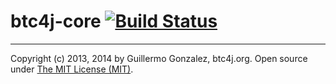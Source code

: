 # btc4j-core [![Build Status](https://travis-ci.org/btc4j/btc4j-core.png?branch=master)](https://travis-ci.org/btc4j/btc4j-core)


---
Copyright (c) 2013, 2014 by Guillermo Gonzalez, btc4j.org. Open source under [The MIT License (MIT)](http://opensource.org/licenses/MIT/ "The MIT License (MIT)").